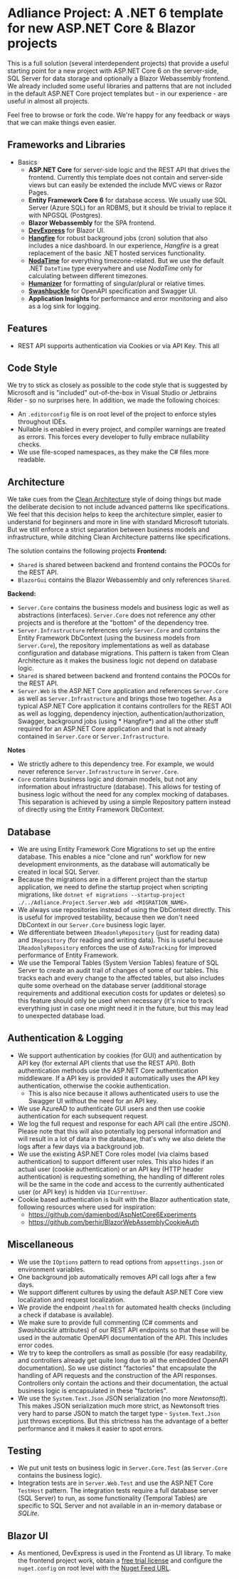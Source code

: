 # Adliance Project: A .NET 6 template for new ASP.NET Core & Blazor projects

This is a full solution (several interdependent projects) that provide a useful starting point for a new project with
ASP.NET Core 6 on the server-side,
SQL Server for data storage and optionally a Blazor Webassembly frontend. We already included some useful libraries and
patterns that are not included in
the default ASP.NET Core project templates but - in our experience - are useful in almost all projects.

Feel free to browse or fork the code. We're happy for any feedback or ways that we can make things even easier.

## Frameworks and Libraries

- Basics
    - **ASP.NET Core** for server-side logic and the REST API that drives the frontend. Currently this template does not
      contain and server-side views but can easily be extended the include MVC views or Razor Pages.
    - **Entity Framework Core 6** for database access. We usually use SQL Server (Azure SQL) for an RDBMS, but it should
      be trivial to replace it with NPGSQL (Postgres).
    - **Blazor Webassembly** for the SPA frontend.
    - **[DevExpress](https://www.devexpress.com/)** for Blazor UI. 
    - **[Hangfire](https://www.hangfire.io)** for robust background jobs (cron) solution that also includes a nice
      dashboard. In our experience, *Hangfire* is a great replacement of the basic .NET hosted services functionality.
    - **[NodaTime](https://nodatime.org)** for everything timezone-related. But we use the default .NET `DateTime` type
      everywhere and use *NodaTime* only for calculating between different timezones.
    - **[Humanizer](https://github.com/Humanizr/Humanizer)** for formatting of singular/plural or relative times.
    - **[Swashbuckle](https://github.com/domaindrivendev/Swashbuckle.AspNetCore)** for OpenAPI specification and Swagger
      UI.
    - **Application Insights** for performance and error monitoring and also as a log sink for logging.

## Features

- REST API supports authentication via Cookies or via API Key. This all

## Code Style

We try to stick as closely as possible to the code style that is suggested by Microsoft and is "included" out-of-the-box
in Visual Studio or Jetbrains Rider - so no surprises here. In addition, we made the following choices:

- An `.editorconfig` file is on root level of the project to enforce styles throughout IDEs.
- Nullable is enabled in every project, and compiler warnings are treated as errors. This forces every developer to
  fully embrace nullability checks.
- We use file-scoped namespaces, as they make the C# files more readable.

## Architecture

We take cues from the [Clean Architecture](https://ardalis.com/clean-architecture-asp-net-core/) style of doing things
but made the deliberate decision to not include advanced patterns like specifications. We feel that this decision helps
to keep the architecture simpler, easier to understand for beginners and more in line with standard Microsoft
tutorials. But we still enforce a strict separation between business models and infrastructure, while ditching Clean
Architecture patterns like specifications.

The solution contains the following projects
**Frontend:**

- `Shared` is shared between backend and frontend contains the POCOs for the REST API.
- `BlazorGui` contains the Blazor Webassembly and only references `Shared`.

**Backend:**

- `Server.Core` contains the business models and business logic as well as abstractions (interfaces). `Server.Core` does
  not reference
  any other projects and is therefore at the "bottom" of the dependency tree.
- `Server.Infrastructure` references only `Server.Core` and contains the Entity Framework DbContext (using the business
  models from `Server.Core`), the repository implementations as well as database configuration and database migrations.
  This pattern is taken from Clean Architecture as it makes the business logic not depend on database logic.
- `Shared` is shared between backend and frontend contains the POCOs for the REST API.
- `Server.Web` is the ASP.NET Core application and references `Server.Core` as well as `Server.Infrastructure` and
  brings those two together. As a typical ASP.NET Core application it contains controllers for the REST
  AOI as well as logging, dependency injection, authentication/authorization, Swagger, background jobs (using *
  Hangfire*) and all the other stuff required for an ASP.NET Core application and that is not already contained
  in `Server.Core`
  or `Server.Infrastructure`.

**Notes**

- We strictly adhere to this dependency tree. For example, we would never reference `Server.Infrastructure`
  in `Server.Core`.
- `Core` contains business logic and domain models, but not any information about infrastructure (database). This allows
  for testing of business logic without the need for any complex mocking of databases. This separation is achieved by
  using a simple Repository pattern instead of directly using the Entity Framework DbContext.

## Database

- We are using Entity Framework Core Migrations to set up the entire database. This enables a nice "clone and run"
  workflow for new development environments, as the database will automatically be created in local SQL Server.
- Because the migrations are in a different project than the startup application, we need to define the startup project
  when scripting migrations,
  like `dotnet ef migrations --startup-project ./../Adliance.Project.Server.Web add <MIGRATION_NAME>`.
- We always use repositories instead of using the DbContext directly. This is useful for improved testability, because
  then we don't need DbContext in our `Server.Core` business logic layer.
- We differentiate between `IReadonlyRepository` (just for reading data) and `IRepository` (for reading and writing
  data). This is useful because `IReadonlyRepository` enforces the use of `AsNoTracking` for improved performance of
  Entity Framework.
- We use the Temporal Tables (System Version Tables) feature of SQL Server to create an audit trail of changes of some
  of our tables. This tracks each and every change to the affected tables, but also includes quite some overhead on the
  database server (additional storage requirements and additional execution costs for updates or deletes) so this
  feature should only be used when necessary (it's nice to track everything just in case one might need it in the
  future, but this may lead to unexpected database load.

## Authentication & Logging

- We support authentication by cookies (for GUI) and authentication by API key (for external API clients that use the
  REST API). Both authentication methods use the ASP.NET Core authentication middleware. If a API key is provided it
  automatically uses the API key authentication, otherwise the cookie authentication.
    - This is also nice because it allows authenticated users to use the Swagger UI without the need for an API key.
- We use AzureAD to authenticate GUI users and then use cookie authentication for each subsequent request.
- We log the full request and response for each API call (the entire JSON). Please note that this will also potentially
  log personal information and will result in a lot of data in the database, that's why we also delete the logs after a
  few days via a background job.
- We use the existing ASP.NET Core roles model (via claims based authentication) to support different user roles.
  This also hides if an actual user (cookie authentication) or an API key (HTTP header authentication) is requesting
  something, the handling of different roles will be the same in the code and access to the currently authenticated
  user (or API key) is hidden via `ICurrentUser`.
- Cookie based authentication is built with the Blazor authentication state, following resources where used for inspiration:
    - https://github.com/damienbod/AspNetCore6Experiments
    - https://github.com/berhir/BlazorWebAssemblyCookieAuth

## Miscellaneous

- We use the `IOptions` pattern to read options from `appsettings.json` or environment variables.
- One background job automatically removes API call logs after a few days.
- We support different cultures by using the default ASP.NET Core view localization and request localization.
- We provide the endpoint `/health` for automated health checks (including a check if database is available).
- We make sure to provide full commenting (C# comments and *Swashbuckle* attributes) of our REST API endpoints so that
  these will be used in the automatic OpenAPI documentation of the API. This includes error codes.
- We try to keep the controllers as small as possible (for easy readability, and controllers already get quite long
  due to all the embedded OpenAPI documentation). So we use distinct "factories" that encapsulate the handling of API
  requests and the construction of the API responses. Controllers only contain the actions and their documentation, the
  actual business logic is encapsulated in these "factories".
- We use the `System.Text.Json` JSON serialization (no more *Newtonsoft*). This makes JSON serialization much more
  strict, as Newtonsoft tries very hard to parse JSON to match the target type - `System.Text.Json` just throws
  exceptions. But this strictness has the advantage of a better performance and it makes it easier to spot errors.

## Testing

- We put unit tests on business logic in `Server.Core.Test` (as `Server.Core` contains the business logic).
- Integration tests are in `Server.Web.Test` and use the ASP.NET Core `TestHost` pattern. The integration tests require
  a full database server (SQL Server) to run, as some functionality (Temporal Tables) are specific to SQL Server and not
  available in an in-memory database or *SQLite*.

## Blazor UI

- As mentioned, DevExpress is used in the Frontend as UI library. To make the frontend project work, 
  obtain a [free trial license](https://www.devexpress.com/Products/Try/) and configure the `nuget.config` on root level
  with the [Nuget Feed URL](https://docs.devexpress.com/GeneralInformation/116042/installation/install-devexpress-controls-using-nuget-packages/obtain-your-nuget-feed-credentials).
